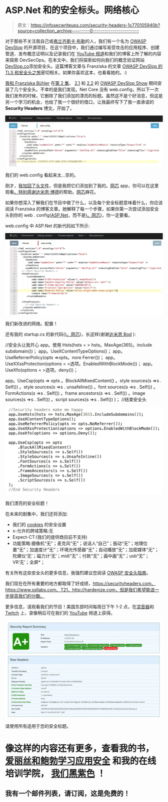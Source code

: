 # ASP.Net 和的安全标头。网络核心

> 原文：<https://infosecwriteups.com/security-headers-1c770105940b?source=collection_archive---------0----------------------->

对于那些不关注我自己或[弗兰齐斯卡·布勒](https://twitter.com/bufrasch)的人，我们有一个名为 [OWASP DevSlop](https://devslop.co) 的开源项目，在这个项目中，我们通过编写易受攻击的应用程序、创建管道、发布概念证明以及记录我们在 [YouTube 频道](https://aka.ms/DevSlopShow)和我们的博客上所了解的内容来探索 DevSecOps。在本文中，我们将探索如何向我们的概念验证网站[DevSlop.co](https://devslop.co)添加安全头。这篇博客文章与 Franziska 的文章 [OWASP DevSlop 的 TLS 和安全头之旅](https://medium.com/@franbuehler/owasp-devslops-journey-to-tls-and-security-headers-aa892f1ac851)密切相关。如果你喜欢这本，也看看她的。:)

[我和 Franziska Bühler](https://twitter.com/bufrasch) 在[第 2 集](https://www.youtube.com/watch?v=-il28nDFgBg&t=3s)、 [2.1](https://www.youtube.com/watch?v=6-mqK3jr6Jg&t=3s&list=PLI9RITMnVbyg-OEn2vbsDnzWi9jGd6_5u&index=5) 和 [2.2](https://www.youtube.com/watch?v=uJeUodTRCEs) 的 [OWASP DevSlop Show](http://aka.ms/DevSlopshow) 期间安装了几个安全头。不幸的是我们发现。Net Core 没有 web.config，所以下一次我们发布的时候，它删除了我们添加的漂亮的标题。虽然这不是个好消息，但这是另一个学习的机会，也给了我一个很好的借口，让我最终写下了我一直承诺的 **Security Headers** 博文。开始了。

![](img/6d2e5ee80495e30b705fdaec0115994c.png)

我们的 web.config 看起来太…空的。

刚才，[我加回了头文件](https://www.youtube.com/watch?v=uJeUodTRCEs)，但是我把它们添加到了我的。[网芯](https://docs.microsoft.com/dotnet/core/?WT.mc_id=SheHacksPurple-Blog-tajanca) app，你可以在这里观看[。特别感谢](https://www.youtube.com/watch?v=uJeUodTRCEs)[达米恩·博德](https://damienbod.com/2018/02/08/adding-http-headers-to-improve-security-in-an-asp-net-mvc-core-application/)的帮助。[网芯](https://docs.microsoft.com/dotnet/core/?WT.mc_id=SheHacksPurple-Blog-tajanca)麻花。

如果你想深入了解我们在节目中做了什么，以及每个安全标题意味着什么，你应该阅读 Franziska 的博客文章。她解释了每一个步骤，如果你第一次尝试添加安全头到你的 web . config([ASP.Net](https://docs.microsoft.com/dotnet/standard/?WT.mc_id=SheHacksPurple-Blog-tajanca)，而不是[)。网芯](https://docs.microsoft.com/dotnet/core/?WT.mc_id=SheHacksPurple-Blog-tajanca))，你一定要看。

web.config 中 ASP.Net 的新代码如下所示:

<http protocol>
<custom headers>
<add name = " X-XSS-保护" value = " 1；mode = block "/>
<add name = " Content-Security-Policy " value = " default-src ' self ' "/>
<add name = " X-frame-Options " value = " same origin "/>
<add name = " X-Content-Type-Options " value = " nosniff "/>
<add name = " Referrer-Policy " value = " strict-origin-when-cross-origin "/【添加名称—结束安全标题→

![](img/b3687cd2593df66908baef47fafdc79b.png)

我们新改进的网络。配置！

还有我的 startup.cs 的新代码([)。网芯](https://docs.microsoft.com/dotnet/core/?WT.mc_id=SheHacksPurple-Blog-tajanca))，长这样(谢谢[达米恩 Bod](https://damienbod.com/2018/02/08/adding-http-headers-to-improve-security-in-an-asp-net-mvc-core-application/) ):

//安全头让我开心
app。使用 Hsts(hsts = > hsts。MaxAge(365)。include subdomain())；
app。UseXContentTypeOptions()；
app。UseReferrerPolicy(opts =>opts。nore Ferrer())；
app。UseXXssProtection(options = >选项。EnabledWithBlockMode())；
app。UseXfo(options = >选项。deny())；

app。UseCsp(opts => opts
。BlockAllMixedContent()
。style sources(s =>s . Self())
。style sources(s =>s . unsafeline())
。font sources(s =>s . Self())
。FormActions(s =>s . Self())
。frame ancestors(s =>s . Self())
。image sources(s =>s . Self())
。script sources(s =>s . Self())
)；
//结束安全头

![](img/ab38b86af27493628627e00fa2372ce3.png)

我们漂亮的安全标题！

在未来的剧集中，我们还将添加:

*   我们的 [cookies](https://blog.dareboost.com/en/2016/12/secure-cookies-secure-httponly-flags/) 的安全设置
*   x-允许的跨域策略:无
*   Expect-CT:(我们的提供商目前不支持)
*   功能策略:摄像机“无”；麦克风“无”；说话人“自己”；振动“无”；地理位置“无”；加速度计“无”；环境光传感器“无”；自动播放“无”；加密媒体“无”；陀螺仪‘无’；磁力计‘无’；midi“无”；付款“无”；画中画“无”；usb“无”；VR‘无’；全屏*；

有关所有这些安全头的更多信息，我强烈建议您阅读 [OWASP 安全头指南](https://www.owasp.org/index.php/OWASP_Secure_Headers_Project#xpcdp)。

我们现在在所有重要的地方都取得了好成绩，https://securityheaders.com、https://www.ssllabs.com、T21、http://hardenize.com，但是我们希望能进一步提高我们的分数。

更多信息，请观看我们的节目！美国东部时间每周日下午 1-2 点，在[混音器](http://aka.ms/devslop-mixer)和 [Twitch](http://aka.ms/devsloptwitch) 上，录像稍后可在我们的 [YouTube](http://aka.ms/DevSlopShow) 频道上获得。

![](img/32e509fee4765148c9deebfeb062cdb1.png)

请使用所有适用于您的安全标题。

# **像这样的内容还有更多，查看我的书，** [**爱丽丝和鲍勃学习应用安全**](https://aliceandboblearn.com/) **和我的在线培训学院，** [**我们黑紫色**](https://academy.wehackpurple.com/) **！**

## 我有一个邮件列表，请订阅，这是免费的！